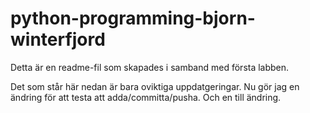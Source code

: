 # python-programming-bjorn-winterfjord

Detta är en readme-fil som skapades i samband med första labben.


Det som står här nedan är bara oviktiga uppdatgeringar.
Nu gör jag en ändring för att testa att adda/committa/pusha.
Och en till ändring.


